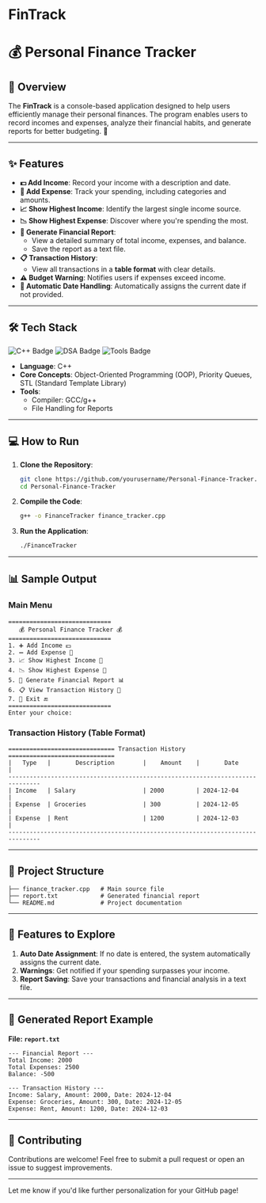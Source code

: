 # FinTrack
# 💰 Personal Finance Tracker

## 📖 **Overview**
The **FinTrack** is a console-based application designed to help users efficiently manage their personal finances. The program enables users to record incomes and expenses, analyze their financial habits, and generate reports for better budgeting. 🚀

---

## ✨ **Features**
- **💵 Add Income**: Record your income with a description and date.
- **💸 Add Expense**: Track your spending, including categories and amounts.
- **📈 Show Highest Income**: Identify the largest single income source.
- **📉 Show Highest Expense**: Discover where you're spending the most.
- **📝 Generate Financial Report**:  
  - View a detailed summary of total income, expenses, and balance.  
  - Save the report as a text file.  
- **📋 Transaction History**:  
  - View all transactions in a **table format** with clear details.  
- **⚠️ Budget Warning**: Notifies users if expenses exceed income.  
- **📅 Automatic Date Handling**: Automatically assigns the current date if not provided.  

---

## 🛠 **Tech Stack**
![C++ Badge](https://img.shields.io/badge/Language-C%2B%2B-blue)
![DSA Badge](https://img.shields.io/badge/Data%20Structures-Priority%20Queues-orange)
![Tools Badge](https://img.shields.io/badge/Tools-GCC%20%7C%20g%2B%2B-yellowgreen)

- **Language**: C++  
- **Core Concepts**: Object-Oriented Programming (OOP), Priority Queues, STL (Standard Template Library)  
- **Tools**:  
  - Compiler: GCC/g++  
  - File Handling for Reports  

---

## 💻 **How to Run**
1. **Clone the Repository**:
   ```bash
   git clone https://github.com/yourusername/Personal-Finance-Tracker.git
   cd Personal-Finance-Tracker
   ```

2. **Compile the Code**:
   ```bash
   g++ -o FinanceTracker finance_tracker.cpp
   ```

3. **Run the Application**:
   ```bash
   ./FinanceTracker
   ```

---

## 📊 **Sample Output**
### Main Menu
```
=============================
   💰 Personal Finance Tracker 💰
=============================
1. ➕ Add Income 💵
2. ➖ Add Expense 💸
3. 📈 Show Highest Income 🤑
4. 📉 Show Highest Expense 🛒
5. 📝 Generate Financial Report 📊
6. 📋 View Transaction History 📅
7. 🚪 Exit 🔚
=============================
Enter your choice: 
```

### Transaction History (Table Format)
```
============================== Transaction History ==============================
|   Type   |       Description        |    Amount    |       Date       |
-------------------------------------------------------------------------------
| Income   | Salary                   | 2000         | 2024-12-04       |
| Expense  | Groceries                | 300          | 2024-12-05       |
| Expense  | Rent                     | 1200         | 2024-12-03       |
-------------------------------------------------------------------------------
```

---

## 🔖 **Project Structure**
```
├── finance_tracker.cpp   # Main source file
├── report.txt            # Generated financial report
└── README.md             # Project documentation
```

---

## 🚀 **Features to Explore**
1. **Auto Date Assignment**: If no date is entered, the system automatically assigns the current date.  
2. **Warnings**: Get notified if your spending surpasses your income.  
3. **Report Saving**: Save your transactions and financial analysis in a text file.  

---

## 📂 **Generated Report Example**
**File: `report.txt`**  
```
--- Financial Report ---
Total Income: 2000
Total Expenses: 2500
Balance: -500

--- Transaction History ---
Income: Salary, Amount: 2000, Date: 2024-12-04
Expense: Groceries, Amount: 300, Date: 2024-12-05
Expense: Rent, Amount: 1200, Date: 2024-12-03
```

---



## 🤝 **Contributing**
Contributions are welcome! Feel free to submit a pull request or open an issue to suggest improvements.

---

Let me know if you'd like further personalization for your GitHub page!

